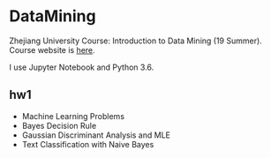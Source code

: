 # DataMining
Zhejiang University Course: Introduction to Data Mining (19 Summer).  
Course website is [here](http://dengcai.zjulearning.org:8081/Courses/DM/).

I use Jupyter Notebook and Python 3.6.
## hw1
- Machine Learning Problems
- Bayes Decision Rule
- Gaussian Discriminant Analysis and MLE
- Text Classification with Naive Bayes
